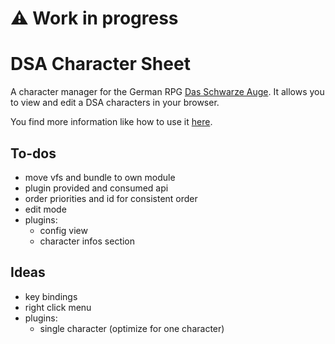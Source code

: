 # :warning: Work in progress

# DSA Character Sheet

A character manager for the German RPG [Das Schwarze Auge](https://en.wikipedia.org/wiki/The_Dark_Eye).
It allows you to view and edit a DSA characters in your browser.

You find more information like how to use it [here](https://sertonix.github.io/dsa-character-sheet).

## To-dos

* move vfs and bundle to own module
* plugin provided and consumed api
* order priorities and id for consistent order
* edit mode
* plugins:
  * config view
  * character infos section

## Ideas

* key bindings
* right click menu
* plugins:
  * single character (optimize for one character)
